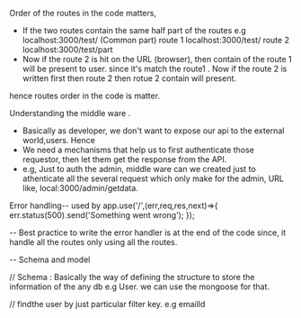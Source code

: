 Order of the routes in the code matters,

- If the two routes contain the same half part of the routes
  e.g localhost:3000/test/ (Common part)
  route 1 localhost:3000/test/
  route 2 localhost:3000/test/part
- Now if the route 2 is hit on the URL (browser), then contain of the route 1 will be present to user. since it's match the route1 . Now
  if the route 2 is written first then route 2 then rotue 2 contain will present.

hence routes order in the code is matter.

Understanding the middle ware .

- Basically as developer, we don't want to expose our api to the external world,users. Hence
- We need a mechanisms that help us to first authenticate those requestor, then let them get the response from the API.
- e.g, Just to auth the admin, middle ware can we created just to athenticate all the several request which only make for the admin, URL like, local:3000/admin/getdata.

Error handling-- used by 
app.use('/',(err,req,res,next)=>{
err.status(500).send('Something went wrong');
});

-- Best practice to write the error handler is at the end of the code since, it handle all the routes only using all the routes. 

-- Schema and model 

// Schema : Basically the way of defining the structure to store the information of the any db e.g User. 
 we can use the mongoose for that. 


// findthe user by just particular filter key. e.g emailId

